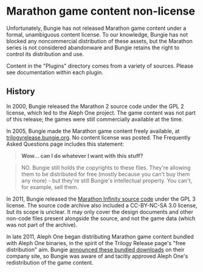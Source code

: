 # Marathon game content non-license

Unfortunately, Bungie has not released Marathon game content under a formal, unambiguous content license. To our knowledge, Bungie has not blocked any noncommercial distribution of these assets, but the Marathon series is not considered abandonware and Bungie retains the right to control its distribution and use.

Content in the "Plugins" directory comes from a variety of sources. Please see documentation within each plugin.

## History

In 2000, Bungie released the Marathon 2 source code under the GPL 2 license, which led to the Aleph One project. The game content was not part of this release; the games were still commercially available at the time.

In 2005, Bungie made the Marathon game content freely available, at [trilogyrelease.bungie.org][1]. No content license was posted. The Frequently Asked Questions page includes this statement:

> **Wow... can I do whatever I want with this stuff?**

> NO. Bungie still holds the copyrights to these files. They're allowing them to be distributed for free (mostly because you can't buy them any more) - but they're still Bungie's intellectual property. You can't, for example, sell them.

In 2011, Bungie released the [Marathon Infinity source code][2] under the GPL 3 license. The source code archive also included a CC-BY-NC-SA 3.0 license, but its scope is unclear. It may only cover the design documents and other non-code files present alongside the source, and not the game data (which was not part of the archive).

In late 2011, Aleph One began distributing Marathon game content bundled with Aleph One binaries, in the spirit of the Trilogy Release page's "free distribution" aim. Bungie [announced these bundled downloads][3] on their company site, so Bungie was aware of and tacitly approved Aleph One's redistribution of the game content.

[1]: http://trilogyrelease.bungie.org/
[2]: http://infinitysource.bungie.org/
[3]: http://halo.bungie.net/news/content.aspx?cid=31991
